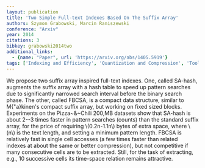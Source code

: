 ```yaml
---
layout: publication
title: 'Two Simple Full-text Indexes Based On The Suffix Array'
authors: Szymon Grabowski, Marcin Raniszewski
conference: "Arxiv"
year: 2014
citations: 3
bibkey: grabowski2014two
additional_links:
  - {name: "Paper", url: 'https://arxiv.org/abs/1405.5919'}
tags: ['Indexing and Efficiency', 'Quantization and Compression', 'Tools and Libraries']
---
```

We propose two suffix array inspired full-text indexes. One, called SA-hash,
augments the suffix array with a hash table to speed up pattern searches due to
significantly narrowed search interval before the binary search phase. The
other, called FBCSA, is a compact data structure, similar to M\{\"a\}kinen's
compact suffix array, but working on fixed sized blocks. Experiments on the
Pizza~\&~Chili 200\,MB datasets show that SA-hash is about 2--3 times faster in
pattern searches (counts) than the standard suffix array, for the price of
requiring \\(0.2n-1.1n\\) bytes of extra space, where \\(n\\) is the text length, and
setting a minimum pattern length. FBCSA is relatively fast in single cell
accesses (a few times faster than related indexes at about the same or better
compression), but not competitive if many consecutive cells are to be
extracted. Still, for the task of extracting, e.g., 10 successive cells its
time-space relation remains attractive.
